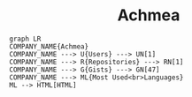 <h1 align="center">Achmea</h1>

```mermaid
graph LR
COMPANY_NAME{Achmea}
COMPANY_NAME ---> U{Users} ---> UN[1]
COMPANY_NAME ---> R{Repositories} ---> RN[1]
COMPANY_NAME ---> G{Gists} ---> GN[47]
COMPANY_NAME ---> ML{Most Used<br>Languages}
ML --> HTML[HTML]
```
